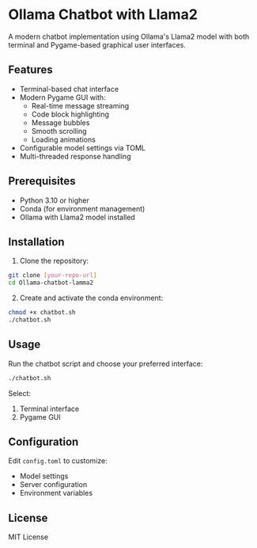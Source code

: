 # Ollama Chatbot with Llama2

A modern chatbot implementation using Ollama's Llama2 model with both terminal and Pygame-based graphical user interfaces.

## Features

- Terminal-based chat interface
- Modern Pygame GUI with:
  - Real-time message streaming
  - Code block highlighting
  - Message bubbles
  - Smooth scrolling
  - Loading animations
- Configurable model settings via TOML
- Multi-threaded response handling

## Prerequisites

- Python 3.10 or higher
- Conda (for environment management)
- Ollama with Llama2 model installed

## Installation

1. Clone the repository:
```bash
git clone [your-repo-url]
cd Ollama-chatbot-lamma2
```

2. Create and activate the conda environment:
```bash
chmod +x chatbot.sh
./chatbot.sh
```

## Usage

Run the chatbot script and choose your preferred interface:
```bash
./chatbot.sh
```

Select:
1. Terminal interface
2. Pygame GUI

## Configuration

Edit `config.toml` to customize:
- Model settings
- Server configuration
- Environment variables

## License

MIT License
